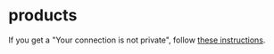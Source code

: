 # products

If you get a "Your connection is not private", follow [these instructions](https://stackoverflow.com/a/44126123).


